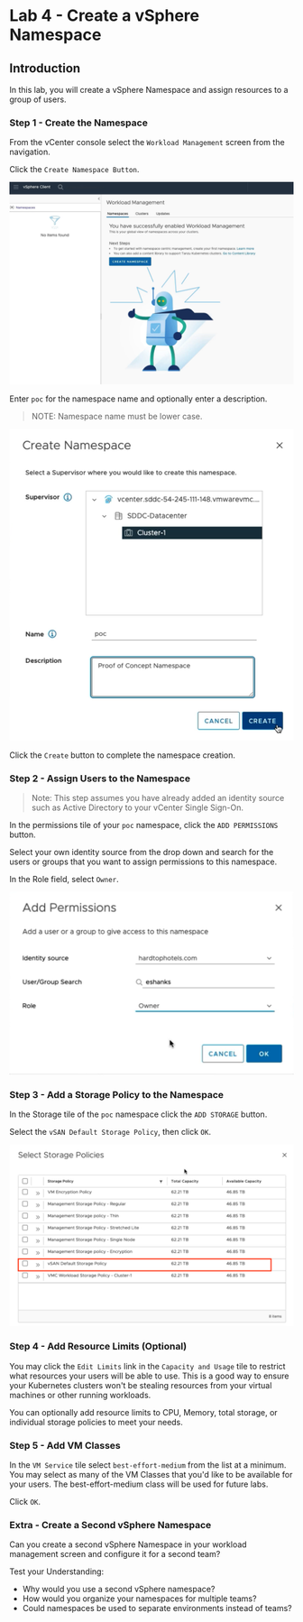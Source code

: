 # Lab 4 - Create a vSphere Namespace

## Introduction

In this lab, you will create a vSphere Namespace and assign resources to a group of users.

### Step 1 - Create the Namespace

From the vCenter console select the `Workload Management` screen from the navigation.

Click the `Create Namespace Button`.

![Workload Management Screen](../img/WorkloadManagement.png)

Enter `poc` for the namespace name and optionally enter a description.

>NOTE: Namespace name must be lower case.

![Namespace creation screen](../img/CreateNamespace.png)

Click the `Create` button to complete the namespace creation.

### Step 2 - Assign Users to the Namespace

>Note: This step assumes you have already added an identity source such as Active Directory to your vCenter Single Sign-On.

In the permissions tile of your `poc` namespace, click the `ADD PERMISSIONS` button.

Select your own identity source from the drop down and search for the users or groups that you want to assign permissions to this namespace.

In the Role field, select `Owner`.

![Add Namespace Permissions Screen](../img/NS-permissions.png)

### Step 3 - Add a Storage Policy to the Namespace

In the Storage tile of the `poc` namespace click the `ADD STORAGE` button.

Select the `vSAN Default Storage Policy`, then click `OK`.

![Add Storage Policy Screen](../img/NSStoragePolicy.png)

### Step 4 - Add Resource Limits (Optional)

You may click the `Edit Limits` link in the `Capacity and Usage` tile to restrict what resources your users will be able to use. This is a good way to ensure your Kubernetes clusters won't be stealing resources from your virtual machines or other running workloads.

You can optionally add resource limits to CPU, Memory, total storage, or individual storage policies to meet your needs.

### Step 5 - Add VM Classes

In the `VM Service` tile select `best-effort-medium` from the list at a minimum. You
may select as many of the VM Classes that you'd like to be available for your users.
The best-effort-medium class will be used for future labs.

Click `OK`.

### Extra - Create a Second vSphere Namespace

Can you create a second vSphere Namespace in your workload management screen and configure
it for a second team?

Test your Understanding:

- Why would you use a second vSphere namespace?
- How would you organize your namespaces for multiple teams?
- Could namespaces be used to separate environments instead of teams?
